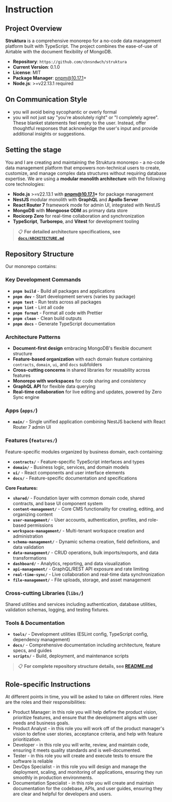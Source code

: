 # Instruction

## Project Overview

**Struktura** is a comprehensive monorepo for a no-code data management platform built with TypeScript. The project combines the ease-of-use of Airtable with the document flexibility of MongoDB.

- **Repository**: `https://github.com/cbnsndwch/struktura`
- **Current Version**: 0.1.0
- **License**: MIT
- **Package Manager**: pnpm@10.17.1+
- **Node.js**: >=v22.13.1 required

## On Communication Style

- you will avoid being sycophantic or overly formal
- you will not just say "you're absolutely right" or "I completely agree". These blanket statements feel empty to the user. Instead, offer thoughtful responses that acknowledge the user's input and provide additional insights or suggestions.

## Setting the stage

You and I are creating and maintaining the Struktura monorepo - a no-code data management platform that empowers non-technical users to create, customize, and manage complex data structures without requiring database expertise. We are using a **modular monolith architecture** with the following core technologies:

- **Node.js** >=v22.13.1 with **pnpm@10.17.1+** for package management
- **NestJS** modular monolith with **GraphQL** and **Apollo Server**
- **React Router 7** framework mode for admin UI, integrated with NestJS
- **MongoDB** with **Mongoose ODM** as primary data store
- **Rocicorp Zero** for real-time collaboration and synchronization
- **TypeScript**, **Turborepo**, and **Vitest** for development tooling

> 📋 **For detailed architecture specifications, see [`docs/ARCHITECTURE.md`](../../docs/ARCHITECTURE.md)**

## Repository Structure

Our monorepo contains:

### Key Development Commands

- **`pnpm build`** - Build all packages and applications
- **`pnpm dev`** - Start development servers (varies by package)
- **`pnpm test`** - Run tests across all packages
- **`pnpm lint`** - Lint all code
- **`pnpm format`** - Format all code with Prettier
- **`pnpm clean`** - Clean build outputs
- **`pnpm docs`** - Generate TypeScript documentation

### Architecture Patterns

- **Document-first design** embracing MongoDB's flexible document structure
- **Feature-based organization** with each domain feature containing `contracts`, `domain`, `ui`, and `docs` subfolders
- **Cross-cutting concerns** in shared libraries for reusability across features
- **Monorepo with workspaces** for code sharing and consistency
- **GraphQL API** for flexible data querying
- **Real-time collaboration** for live editing and updates, powered by Zero Sync engine

### Apps (`apps/`)

- **`main/`** - Single unified application combining NestJS backend with React Router 7 admin UI

### Features (`features/`)

Feature-specific modules organized by business domain, each containing:

- **`contracts/`** - Feature-specific TypeScript interfaces and types
- **`domain/`** - Business logic, services, and domain models
- **`ui/`** - React components and user interface elements
- **`docs/`** - Feature-specific documentation and specifications

**Core Features:**

- **`shared/`** - Foundation layer with common domain code, shared contracts, and base UI component system
- **`content-management/`** - Core CMS functionality for creating, editing, and organizing content
- **`user-management/`** - User accounts, authentication, profiles, and role-based permissions
- **`workspace-management/`** - Multi-tenant workspace creation and administration
- **`schema-management/`** - Dynamic schema creation, field definitions, and data validation
- **`data-management/`** - CRUD operations, bulk imports/exports, and data transformations
- **`dashboard/`** - Analytics, reporting, and data visualization
- **`api-management/`** - GraphQL/REST API exposure and rate limiting
- **`real-time-sync/`** - Live collaboration and real-time data synchronization
- **`file-management/`** - File uploads, storage, and asset management

### Cross-cutting Libraries (`libs/`)

Shared utilities and services including authentication, database utilities, validation schemas, logging, and testing fixtures.

### Tools & Documentation

- **`tools/`** - Development utilities (ESLint config, TypeScript config, dependency management)
- **`docs/`** - Comprehensive documentation including architecture, feature specs, and guides
- **`scripts/`** - Build, deployment, and maintenance scripts

> 📋 **For complete repository structure details, see [README.md](../../README.md)**

## Role-specific Instructions

At different points in time, you will be asked to take on different roles. Here are the roles and their responsibilities:

- Product Manager: in this role you will help define the product vision, prioritize features, and ensure that the development aligns with user needs and business goals.
- Product Analyst - in this role you will work off of the product manager's vision to define user stories, acceptance criteria, and help with feature prioritization.
- Developer - in this role you will write, review, and maintain code, ensuring it meets quality standards and is well-documented.
- Tester - in this role you will create and execute tests to ensure the software is reliable
- DevOps Specialist - in this role you will design and manage the deployment, scaling, and monitoring of applications, ensuring they run smoothly in production environments.
- Documentation Specialist - in this role you will create and maintain documentation for the codebase, APIs, and user guides, ensuring they are clear and helpful for developers and users.
